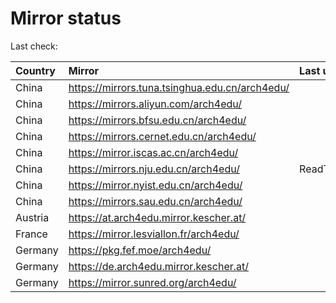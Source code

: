 <script src="./time.js"></script>
# Mirror status
Last check: <script type="text/javascript">localize(1706051917.6479647);</script>

|Country|Mirror|Last update|
|:------|:-----|:----------|
|China|https://mirrors.tuna.tsinghua.edu.cn/arch4edu/|<script type="text/javascript">localize(1706034792);</script>|
|China|https://mirrors.aliyun.com/arch4edu/|<script type="text/javascript">localize(1705991755);</script>|
|China|https://mirrors.bfsu.edu.cn/arch4edu/|<script type="text/javascript">localize(1706034792);</script>|
|China|https://mirrors.cernet.edu.cn/arch4edu/|<script type="text/javascript">localize(1705991755);</script>|
|China|https://mirror.iscas.ac.cn/arch4edu/|<script type="text/javascript">localize(1705991755);</script>|
|China|https://mirrors.nju.edu.cn/arch4edu/|ReadTimeout|
|China|https://mirror.nyist.edu.cn/arch4edu/|<script type="text/javascript">localize(1706034792);</script>|
|China|https://mirrors.sau.edu.cn/arch4edu/|<script type="text/javascript">localize(1706034792);</script>|
|Austria|https://at.arch4edu.mirror.kescher.at/|<script type="text/javascript">localize(1706034792);</script>|
|France|https://mirror.lesviallon.fr/arch4edu/|<script type="text/javascript">localize(1705991755);</script>|
|Germany|https://pkg.fef.moe/arch4edu/|<script type="text/javascript">localize(1706034792);</script>|
|Germany|https://de.arch4edu.mirror.kescher.at/|<script type="text/javascript">localize(1706034792);</script>|
|Germany|https://mirror.sunred.org/arch4edu/|<script type="text/javascript">localize(1706034792);</script>|

<script src="./tablefilter/tablefilter.js"></script>
<script src="./table.js"></script>